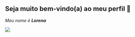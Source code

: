 ## Seja muito bem-vindo(a) ao meu perfil 💜
_Meu nome é **Lorena**_

![](https://media.tenor.com/oWn4yaJxyCEAAAAM/selena-gomez-selena-gomez-rare.gif)


<!--
**Lorenalauer/Lorenalauer** is a ✨ _special_ ✨ repository because its `README.md` (this file) appears on your GitHub profile.

Here are some ideas to get you started:

- 🔭 I’m currently working on ...
- 🌱 I’m currently learning ...
- 👯 I’m looking to collaborate on ...
- 🤔 I’m looking for help with ...
- 💬 Ask me about ...
- 📫 How to reach me: ...
- 😄 Pronouns: ...
- ⚡ Fun fact: ...
-->
